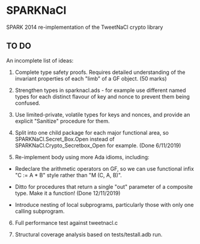 # SPARKNaCl
SPARK 2014 re-implementation of the TweetNaCl crypto library

## TO DO

An incomplete list of ideas:

1. Complete type safety proofs. Requires detailed understanding of the invariant properties of each "limb" of a GF object. (50 marks)

2. Strengthen types in sparknacl.ads - for example use different named types for each distinct flavour of key and nonce to prevent them being confused.

3. Use limited-private, volatile types for keys and nonces, and provide an explicit "Sanitize" procedure for them.

4. Split into one child package for each major functional area, so SPARKNaCl.Secret_Box.Open instead of SPARKNaCl.Crypto_Secretbox_Open for example. (Done 6/11/2019)

5. Re-implement body using more Ada idioms, including:
  - Redeclare the arithmetic operators on GF, so we can use functional infix "C := A * B" style rather than "M (C, A, B)".

  - Ditto for procedures that return a single "out" parameter of a composite type. Make it a function! (Done 12/11/2019)

  - Introduce nesting of local subprograms, particularly those with only one calling subprogram.

6. Full performance test against tweetnacl.c

7. Structural coverage analysis based on tests/testall.adb run.
